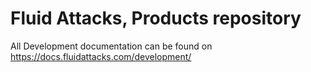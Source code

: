 # Fluid Attacks, Products repository

All Development documentation
can be found on https://docs.fluidattacks.com/development/
